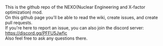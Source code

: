 This is the github repo of the NEXO(Nuclear Engineering and X-factor optimization) mod.<br>
On this github page you'll be able to read the wiki, create issues, and create pull requests.<br>
If you're here to report an issue, you can also join the discord server: https://discord.gg/PFFU5Jwfjc<br>
Also feel free to ask any questions there.<br>
